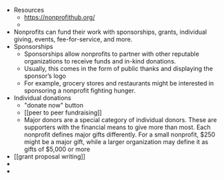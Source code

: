 - Resources
	- https://nonprofithub.org/
	-
- Nonprofits can fund their work with sponsorships, grants, individual giving, events, fee-for-service, and more.
- Sponsorships
	- Sponsorships allow nonprofits to partner with other reputable organizations to receive funds and in-kind donations.
	- Usually, this comes in the form of public thanks and displaying the sponsor’s logo
	- For example, grocery stores and restaurants might be interested in sponsoring a nonprofit fighting hunger.
- Individual donations
	- "donate now" button
	- [[peer to peer fundraising]]
	- Major donors are a special category of individual donors. These are supporters with the financial means to give more than most. Each nonprofit defines major gifts differently. For a small nonprofit, $250 might be a major gift, while a larger organization may define it as gifts of $5,000 or more
- [[grant proposal writing]]
-
-